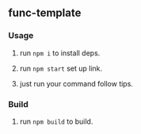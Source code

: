 ## func-template

### Usage

1. run `npm i` to install deps.

2. run `npm start` set up link.

3. just run your command follow tips.

### Build

1. run `npm build` to build.
